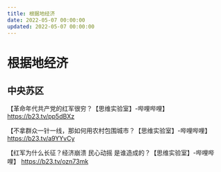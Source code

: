 ```yaml
---
title: 根据地经济
date: 2022-05-07 00:00:00
updated: 2022-05-07 00:00:00
---
```


# 根据地经济

## 中央苏区

【革命年代共产党的红军很穷？【思维实验室】-哔哩哔哩】 https://b23.tv/pp5dBXz

【不拿群众一针一线，那如何用农村包围城市？【思维实验室】-哔哩哔哩】 https://b23.tv/a9YYvCy

【红军为什么长征？经济崩溃 民心动摇 是谁造成的？【思维实验室】-哔哩哔哩】 https://b23.tv/ozn73mk

